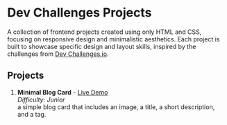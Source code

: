 # Dev Challenges Projects

A collection of frontend projects created using only HTML and CSS, focusing on responsive design and minimalistic aesthetics. Each project is built to showcase specific design and layout skills, inspired by the challenges from [Dev Challenges.io](https://devchallenges.io/).

## Projects

1. **Minimal Blog Card** - [Live Demo](https://l-s-dev-challenges-io-minimal-blog-card.onrender.com)  
    _Difficulty: Junior_  
   a simple blog card that includes an image, a title, a short description, and a tag.
